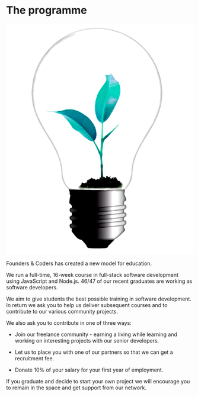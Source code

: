 # The programme

<img src="/assets/fac-logo.png" class="fac-logo">

Founders & Coders has created a new model for education.

We run a full-time, 16-week course in full-stack software development using JavaScript and Node.js. 46/47 of our recent graduates are working as software developers.

We aim to give students the best possible training in software development. In return we ask you to help us deliver subsequent courses and to contribute to our various community projects.

We also ask you to contribute in one of three ways:

- Join our freelance community - earning a living while learning and working on interesting projects with our senior developers.

- Let us to place you with one of our partners so that we can get a recruitment fee.

- Donate 10% of your salary for your first year of employment.

If you graduate and decide to start your own project we will encourage you to remain in the space and get support from our network.
